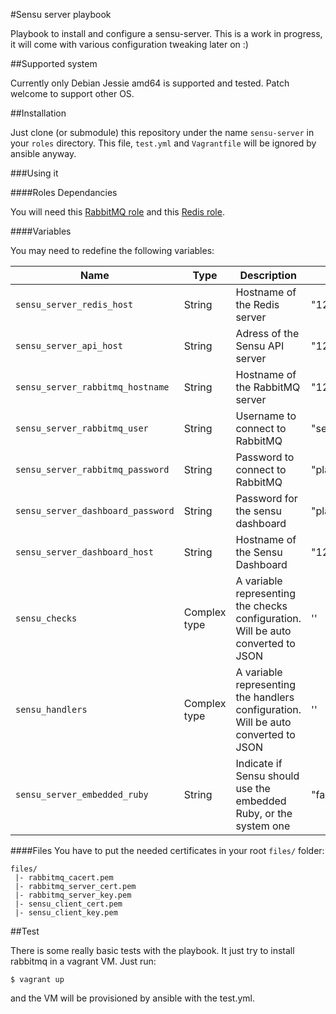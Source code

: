 #Sensu server playbook

Playbook to install and configure a sensu-server. This is a work in progress,
it will come with various configuration tweaking later on :)

##Supported system

Currently only Debian Jessie amd64 is supported and tested. Patch welcome to
support other OS.

##Installation

Just clone (or submodule) this repository under the name `sensu-server` in your
`roles` directory. This file, `test.yml` and `Vagrantfile` will be ignored by
ansible anyway.

###Using it

####Roles Dependancies

You will need this [RabbitMQ
role](https://github.com/Mayeu/ansible-playbook-rabbitmq) and this [Redis
role](https://github.com/Mayeu/ansible-playbook-redis).

####Variables

You may need to redefine the following variables:

|Name|Type|Description|Default|
|----|----|-----------|-------|
`sensu_server_redis_host`|String|Hostname of the Redis server|"127.0.0.1"
`sensu_server_api_host`|String|Adress of the Sensu API server|"127.0.0.1"
`sensu_server_rabbitmq_hostname`|String|Hostname of the RabbitMQ server|"127.0.0.1"
`sensu_server_rabbitmq_user`|String|Username to connect to RabbitMQ|"sensu"
`sensu_server_rabbitmq_password`|String|Password to connect to RabbitMQ|"placeholder"
`sensu_server_dashboard_password`|String|Password for the sensu dashboard|"placeholder"
`sensu_server_dashboard_host`|String|Hostname of the Sensu Dashboard|"127.0.0.1"
`sensu_checks`|Complex type|A variable representing the checks configuration. Will be auto converted to JSON|''
`sensu_handlers`|Complex type|A variable representing the handlers configuration. Will be auto converted to JSON|''
`sensu_server_embedded_ruby`|String|Indicate if Sensu should use the embedded Ruby, or the system one|"false"

####Files
You have to put the
needed certificates in your root `files/` folder:

    files/
     |- rabbitmq_cacert.pem
     |- rabbitmq_server_cert.pem
     |- rabbitmq_server_key.pem
     |- sensu_client_cert.pem
     |- sensu_client_key.pem

##Test

There is some really basic tests with the playbook. It just try to install
rabbitmq in a vagrant VM. Just run:

    $ vagrant up

and the VM will be provisioned by ansible with the test.yml.
